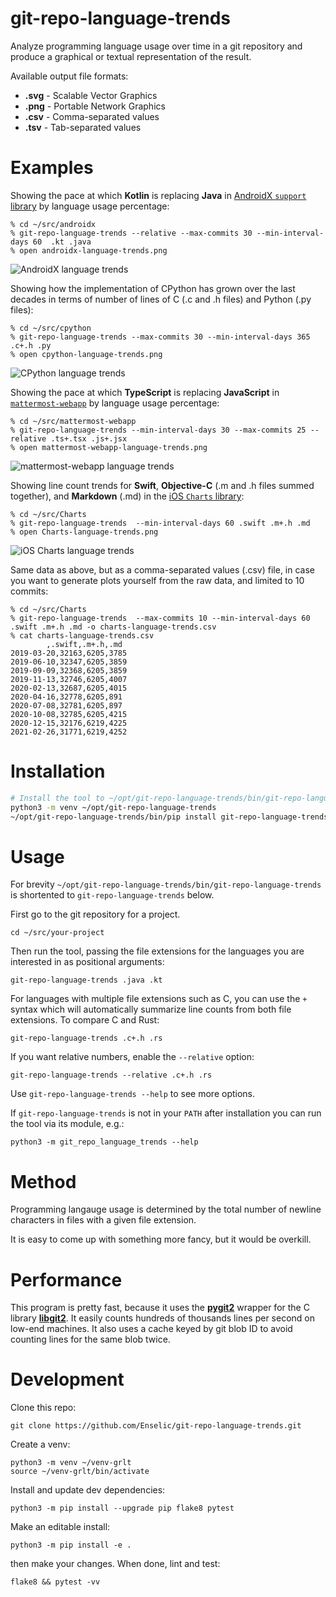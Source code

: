# git-repo-language-trends

Analyze programming language usage over time in a git repository and produce a
graphical or textual representation of the result.

Available output file formats:
* **.svg** - Scalable Vector Graphics
* **.png** - Portable Network Graphics
* **.csv** - Comma-separated values
* **.tsv** - Tab-separated values

# Examples

Showing the pace at which **Kotlin** is replacing **Java** in [AndroidX
`support`
library](https://android.googlesource.com/platform/frameworks/support/) by
language usage percentage:

    % cd ~/src/androidx
    % git-repo-language-trends --relative --max-commits 30 --min-interval-days 60  .kt .java
    % open androidx-language-trends.png

![AndroidX language trends](https://i.imgur.com/1B9cN1z.png)

Showing how the implementation of CPython has grown over the last decades in
terms of number of lines of C (.c and .h files) and Python (.py files):

    % cd ~/src/cpython
    % git-repo-language-trends --max-commits 30 --min-interval-days 365 .c+.h .py
    % open cpython-language-trends.png

![CPython language trends](https://i.imgur.com/Uv4mK1z.png)

Showing the pace at which **TypeScript** is replacing **JavaScript** in
[`mattermost-webapp`](https://github.com/mattermost/mattermost-webapp) by
language usage percentage:

    % cd ~/src/mattermost-webapp
    % git-repo-language-trends --min-interval-days 30 --max-commits 25 --relative .ts+.tsx .js+.jsx
    % open mattermost-webapp-language-trends.png

![mattermost-webapp language trends](https://i.imgur.com/6IGbgjb.png)

Showing line count trends for **Swift**, **Objective-C** (.m and .h files summed
together), and **Markdown** (.md) in the [iOS `Charts`
library](https://github.com/danielgindi/Charts):

    % cd ~/src/Charts
    % git-repo-language-trends  --min-interval-days 60 .swift .m+.h .md
    % open Charts-language-trends.png

![iOS Charts language trends](https://i.imgur.com/TVOiSlV.png)

Same data as above, but as a comma-separated values (.csv) file, in case you
want to generate plots yourself from the raw data, and limited to 10 commits:

    % cd ~/src/Charts
    % git-repo-language-trends  --max-commits 10 --min-interval-days 60 .swift .m+.h .md -o charts-language-trends.csv
    % cat charts-language-trends.csv
            ,.swift,.m+.h,.md
    2019-03-20,32163,6205,3785
    2019-06-10,32347,6205,3859
    2019-09-09,32368,6205,3859
    2019-11-13,32746,6205,4007
    2020-02-13,32687,6205,4015
    2020-04-16,32778,6205,891
    2020-07-08,32781,6205,897
    2020-10-08,32785,6205,4215
    2020-12-15,32176,6219,4225
    2021-02-26,31771,6219,4252


# Installation

```sh
# Install the tool to ~/opt/git-repo-language-trends/bin/git-repo-language-trends
python3 -m venv ~/opt/git-repo-language-trends
~/opt/git-repo-language-trends/bin/pip install git-repo-language-trends
```


# Usage

For brevity `~/opt/git-repo-language-trends/bin/git-repo-language-trends` is
shortented to `git-repo-language-trends` below.

First go to the git repository for a project.

    cd ~/src/your-project

Then run the tool, passing the file extensions for the languages you are
interested in as positional arguments:

    git-repo-language-trends .java .kt

For languages with multiple file extensions such as C, you can use the `+`
syntax which will automatically summarize line counts from both file extensions.
To compare C and Rust:

    git-repo-language-trends .c+.h .rs

If you want relative numbers, enable the `--relative` option:

    git-repo-language-trends --relative .c+.h .rs

Use `git-repo-language-trends --help` to see more options.

If `git-repo-language-trends` is not in your `PATH` after installation you can
run the tool via its module, e.g.:

    python3 -m git_repo_language_trends --help

# Method

Programming langauge usage is determined by the total number of newline
characters in files with a given file extension.

It is easy to come up with something more fancy, but it would be overkill.


# Performance

This program is pretty fast, because it uses the
[**pygit2**](https://github.com/libgit2/pygit2) wrapper for the C library
[**libgit2**](https://github.com/libgit2/libgit2). It easily counts hundreds of
thousands lines per second on low-end machines. It also uses a cache keyed
by git blob ID to avoid counting lines for the same blob twice.


# Development

Clone this repo:

    git clone https://github.com/Enselic/git-repo-language-trends.git

Create a venv:

    python3 -m venv ~/venv-grlt
    source ~/venv-grlt/bin/activate

Install and update dev dependencies:

    python3 -m pip install --upgrade pip flake8 pytest

Make an editable install:

    python3 -m pip install -e .

then make your changes. When done, lint and test:

    flake8 && pytest -vv

